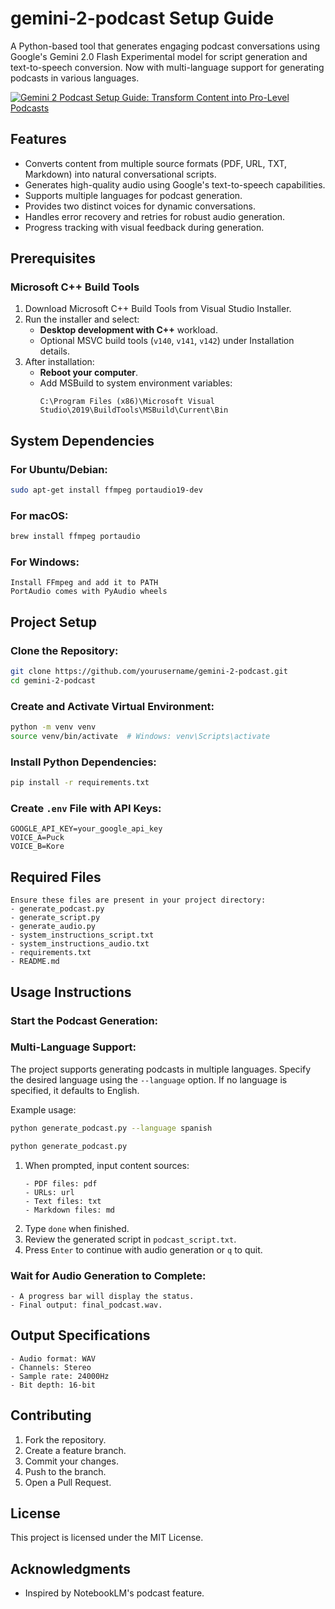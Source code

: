 
# gemini-2-podcast Setup Guide

A Python-based tool that generates engaging podcast conversations using Google's Gemini 2.0 Flash Experimental model for script generation and text-to-speech conversion. Now with multi-language support for generating podcasts in various languages.

[![Gemini 2 Podcast Setup Guide: Transform Content into Pro-Level Podcasts](https://img.youtube.com/vi/9qeiQ4x30Dk/maxresdefault.jpg)](https://www.youtube.com/watch?v=9qeiQ4x30Dk)

## Features
- Converts content from multiple source formats (PDF, URL, TXT, Markdown) into natural conversational scripts.
- Generates high-quality audio using Google's text-to-speech capabilities.
- Supports multiple languages for podcast generation.
- Provides two distinct voices for dynamic conversations.
- Handles error recovery and retries for robust audio generation.
- Progress tracking with visual feedback during generation.

## Prerequisites

### Microsoft C++ Build Tools
1. Download Microsoft C++ Build Tools from Visual Studio Installer.
2. Run the installer and select:
   - **Desktop development with C++** workload.
   - Optional MSVC build tools (`v140`, `v141`, `v142`) under Installation details.
3. After installation:
   - **Reboot your computer**.
   - Add MSBuild to system environment variables:
     ```text
     C:\Program Files (x86)\Microsoft Visual Studio\2019\BuildTools\MSBuild\Current\Bin
     ```

## System Dependencies

### For Ubuntu/Debian:
```bash
sudo apt-get install ffmpeg portaudio19-dev
```

### For macOS:
```bash
brew install ffmpeg portaudio
```

### For Windows:
```text
Install FFmpeg and add it to PATH
PortAudio comes with PyAudio wheels
```

## Project Setup

### Clone the Repository:
```bash
git clone https://github.com/yourusername/gemini-2-podcast.git
cd gemini-2-podcast
```

### Create and Activate Virtual Environment:
```bash
python -m venv venv
source venv/bin/activate  # Windows: venv\Scripts\activate
```

### Install Python Dependencies:
```bash
pip install -r requirements.txt
```

### Create `.env` File with API Keys:
```text
GOOGLE_API_KEY=your_google_api_key
VOICE_A=Puck
VOICE_B=Kore
```

## Required Files
```text
Ensure these files are present in your project directory:
- generate_podcast.py
- generate_script.py
- generate_audio.py
- system_instructions_script.txt
- system_instructions_audio.txt
- requirements.txt
- README.md
```

## Usage Instructions

### Start the Podcast Generation:

### Multi-Language Support:
The project supports generating podcasts in multiple languages. Specify the desired language using the `--language` option.
If no language is specified, it defaults to English.

Example usage:
```bash
python generate_podcast.py --language spanish
```

```bash
python generate_podcast.py
```

1. When prompted, input content sources:
   ```text
   - PDF files: pdf
   - URLs: url
   - Text files: txt
   - Markdown files: md
   ```
2. Type `done` when finished.
3. Review the generated script in `podcast_script.txt`.
4. Press `Enter` to continue with audio generation or `q` to quit.

### Wait for Audio Generation to Complete:
```text
- A progress bar will display the status.
- Final output: final_podcast.wav.
```

## Output Specifications
```text
- Audio format: WAV
- Channels: Stereo
- Sample rate: 24000Hz
- Bit depth: 16-bit
```

## Contributing
1. Fork the repository.
2. Create a feature branch.
3. Commit your changes.
4. Push to the branch.
5. Open a Pull Request.

## License
This project is licensed under the MIT License.

## Acknowledgments
- Inspired by NotebookLM's podcast feature.

